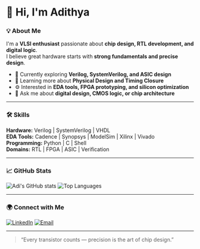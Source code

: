 # 👋 Hi, I'm Adithya

### 💡 About Me
I'm a **VLSI enthusiast** passionate about **chip design, RTL development, and digital logic**.  
I believe great hardware starts with **strong fundamentals and precise design**.

- 🔭 Currently exploring **Verilog, SystemVerilog, and ASIC design**
- 🌱 Learning more about **Physical Design and Timing Closure**
- ⚙️ Interested in **EDA tools, FPGA prototyping, and silicon optimization**
- 💬 Ask me about **digital design, CMOS logic, or chip architecture**

---

### 🛠️ Skills
**Hardware:** Verilog | SystemVerilog | VHDL  
**EDA Tools:** Cadence | Synopsys | ModelSim | Xilinx | Vivado  
**Programming:** Python | C | Shell  
**Domains:** RTL | FPGA | ASIC | Verification

---

### 📈 GitHub Stats
![Adi's GitHub stats](https://github-readme-stats.vercel.app/api?username=adithyarg&show_icons=true&theme=default)
![Top Languages](https://github-readme-stats.vercel.app/api/top-langs/?username=adithyarg&layout=compact&theme=default)

---

### 🌍 Connect with Me
[![LinkedIn](https://img.shields.io/badge/LinkedIn-0077B5?style=flat-square&logo=linkedin&logoColor=white)](https://www.linkedin.com/)
[![Email](https://img.shields.io/badge/Email-D14836?style=flat-square&logo=gmail&logoColor=white)](mailto:your.email@example.com)

---

> “Every transistor counts — precision is the art of chip design.”
